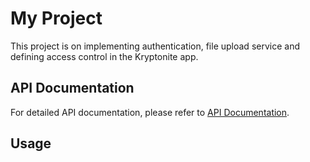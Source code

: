 # My Project

This project is on implementing authentication, file upload service and defining access control in the Kryptonite app.

## API Documentation

For detailed API documentation, please refer to [API Documentation](./api.md).

## Usage
